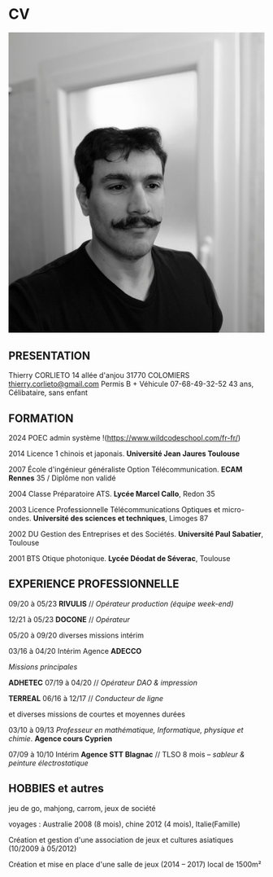 # CV

![](https://github.com/hellijah/CV/blob/main/IMG_20230514_095253.jpg)


## PRESENTATION

 Thierry CORLIETO 
 14 allée d'anjou 31770 COLOMIERS
 thierry.corlieto@gmail.com
 Permis B + Véhicule
 07-68-49-32-52
 43 ans, Célibataire, sans enfant 


## FORMATION

2024 POEC admin système !(https://www.wildcodeschool.com/fr-fr/)

2014 	Licence 1 chinois et japonais. **Université Jean Jaures Toulouse**

2007	École d'ingénieur généraliste Option Télécommunication. **ECAM Rennes** 35 / Diplôme non validé

2004	Classe Préparatoire ATS. **Lycée Marcel Callo**, Redon 35

2003	Licence Professionnelle Télécommunications Optiques et micro-ondes. **Université des sciences et techniques**, Limoges 87

2002	DU Gestion des Entreprises et des Sociétés. **Université Paul Sabatier**, Toulouse

2001	BTS Otique photonique. **Lycée Déodat de Séverac**, Toulouse


## EXPERIENCE PROFESSIONNELLE

09/20 à 05/23	**RIVULIS**  // *Opérateur production (équipe week-end)*

12/21 à 05/23	**DOCONE**  // *Opérateur*

05/20 à 09/20	diverses missions intérim

03/16 à 04/20	Intérim Agence **ADECCO** 

   *Missions principales*
 
**ADHETEC** 07/19 à 04/20  //  *Opérateur DAO & impression*

**TERREAL** 06/16 à 12/17 // *Conducteur de ligne*

   et diverses missions de courtes et moyennes durées

03/10 à 09/13 	*Professeur en mathématique, Informatique, physique et chimie*. **Agence cours Cyprien**

07/09 à 10/10	Intérim **Agence STT Blagnac** // TLSO 8 mois – *sableur & peinture électrostatique*


## HOBBIES et autres

jeu de go, mahjong, carrom, jeux de société

voyages : Australie  2008 (8 mois), chine 2012 (4 mois), Italie(Famille)

Création et gestion d'une association de jeux et cultures asiatiques  (10/2009 à 05/2012)

Création et mise en place d'une salle de jeux (2014 – 2017) local de 1500m²
